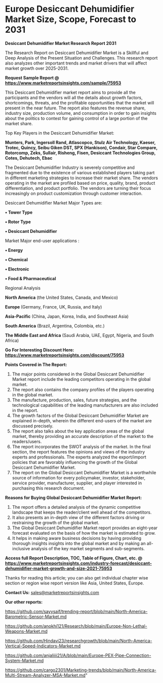 # Europe Desiccant Dehumidifier Market Size, Scope, Forecast to 2031

<strong>Desiccant Dehumidifier Market Research Report 2031</strong>

The Research Report on Desiccant Dehumidifier Market is a Skillful and Deep Analysis of the Present Situation and Challenges. This research report also analyzes other important trends and market drivers that will affect market growth over 2025-2031.

<strong>Request Sample Report @ <a href=https://www.marketreportsinsights.com/sample/75953>https://www.marketreportsinsights.com/sample/75953</a></strong>

This Desiccant Dehumidifier market report aims to provide all the participants and the vendors will all the details about growth factors, shortcomings, threats, and the profitable opportunities that the market will present in the near future. The report also features the revenue share, industry size, production volume, and consumption in order to gain insights about the politics to contest for gaining control of a large portion of the market share.

Top Key Players in the Desiccant Dehumidifier Market:

<strong>Munters, Park, Ingersoll Rand, Atlascopco, Stulz Air Technology, Kaeser, Trotec, Quincy, Seibu Giken DST, SPX (Hankison), Condair, Star Compare, Rotorcomp, Zeks, Sullair, Risheng, Fisen, Desiccant Technologies Group, Cotes, Dehutech, Ebac</strong>

The Desiccant Dehumidifier Industry is severely competitive and fragmented due to the existence of various established players taking part in different marketing strategies to increase their market share. The vendors operating in the market are profiled based on price, quality, brand, product differentiation, and product portfolio. The vendors are turning their focus increasingly on product customization through customer interaction.

Desiccant Dehumidifier Market Major Types are:

<strong>• Tower Type

• Rotor Type

• Desiccant Dehumidifier</strong>

Market Major end-user applications :

<strong>• Energy

• Chemical

• Electronic

• Food & Pharmaceutical</strong>

Regional Analysis

</u><strong><b>North America</b></strong> (the United States, Canada, and Mexico)

<strong><b>Europe </b></strong>(Germany, France, UK, Russia, and Italy)

<strong><b>Asia-Pacific</b></strong> (China, Japan, Korea, India, and Southeast Asia)

<strong><b>South America</b></strong> (Brazil, Argentina, Colombia, etc.)

<strong><b>The Middle East and Africa</b></strong> (Saudi Arabia, UAE, Egypt, Nigeria, and South Africa)

<strong>Go For Interesting Discount Here: <a href=https://www.marketreportsinsights.com/discount/75953>https://www.marketreportsinsights.com/discount/75953</a></strong>

<strong>Points Covered in The Report:</strong>
<ol>
  <li>The major points considered in the Global Desiccant Dehumidifier Market report include the leading competitors operating in the global market.</li>
  <li>The report also contains the company profiles of the players operating in the global market.</li>
  <li>The manufacture, production, sales, future strategies, and the technological capabilities of the leading manufacturers are also included in the report.</li>
  <li>The growth factors of the Global Desiccant Dehumidifier Market are explained in-depth, wherein the different end-users of the market are discussed precisely.</li>
  <li>The report also talks about the key application areas of the global market, thereby providing an accurate description of the market to the readers/users.</li>
  <li>The report incorporates the SWOT analysis of the market. In the final section, the report features the opinions and views of the industry experts and professionals. The experts analyzed the export/import policies that are favorably influencing the growth of the Global Desiccant Dehumidifier Market.</li>
  <li>The report on the Global Desiccant Dehumidifier Market is a worthwhile source of information for every policymaker, investor, stakeholder, service provider, manufacturer, supplier, and player interested in purchasing this research document.</li>
</ol>
<strong>Reasons for Buying Global Desiccant Dehumidifier Market Report:</strong>

<ol>
  <li>The report offers a detailed analysis of the dynamic competitive landscape that keeps the reader/client well ahead of the competitors.</li>
  <li>It also presents an in-depth view of the different factors driving or restraining the growth of the global market.</li>
  <li>The Global Desiccant Dehumidifier Market report provides an eight-year forecast evaluated on the basis of how the market is estimated to grow.</li>
  <li>It helps in making aware business decisions by having providing thorough insights insights into the global market and by making an all-inclusive analysis of the key market segments and sub-segments.</li>
</ol>
<strong>Access full Report Description, TOC, Table of Figure, Chart, etc. @ <a href=https://www.marketreportsinsights.com/industry-forecast/desiccant-dehumidifier-market-growth-and-size-2021-75953>https://www.marketreportsinsights.com/industry-forecast/desiccant-dehumidifier-market-growth-and-size-2021-75953</a></strong>


Thanks for reading this article; you can also get individual chapter wise section or region wise report version like Asia, United States, Europe.

<strong>Contact Us:</strong>
sales@marketreportsinsights.com

<strong>Our other reports:</strong>

<a href=https://github.com/sayysaif/trending-report/blob/main/North-America-Barometric-Sensor-Market.md>https://github.com/sayysaif/trending-report/blob/main/North-America-Barometric-Sensor-Market.md</a>

<a href=https://github.com/anokhi121/Research/blob/main/Europe-Non-Lethal-Weapons-Market.md>https://github.com/anokhi121/Research/blob/main/Europe-Non-Lethal-Weapons-Market.md</a>

<a href=https://github.com/Hindavi23/researchgrowth/blob/main/North-America-Vertical-Speed-Indicators-Market.md>https://github.com/Hindavi23/researchgrowth/blob/main/North-America-Vertical-Speed-Indicators-Market.md</a>

<a href=https://github.com/anjaliiii21/A/blob/main/Europe-PEX-Pipe-Connection-System-Market.md>https://github.com/anjaliiii21/A/blob/main/Europe-PEX-Pipe-Connection-System-Market.md</a>

<a href=https://github.com/cargo2301/Marketing-trends/blob/main/North-America-Multi-Stream-Analyzer-MSA-Market.md>https://github.com/cargo2301/Marketing-trends/blob/main/North-America-Multi-Stream-Analyzer-MSA-Market.md</a>"

